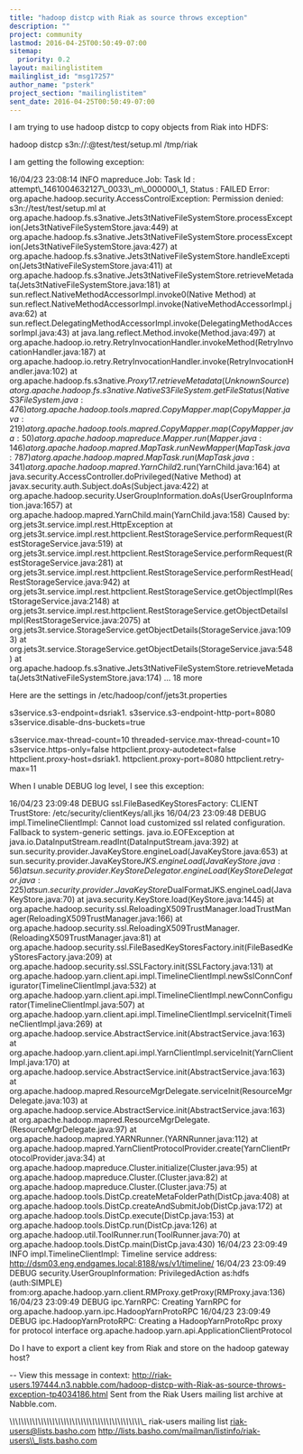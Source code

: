 ```yaml
---
title: "hadoop distcp with Riak as source throws exception"
description: ""
project: community
lastmod: 2016-04-25T00:50:49-07:00
sitemap:
  priority: 0.2
layout: mailinglistitem
mailinglist_id: "msg17257"
author_name: "psterk"
project_section: "mailinglistitem"
sent_date: 2016-04-25T00:50:49-07:00
---
```



I am trying to use hadoop distcp to copy objects from Riak into HDFS:

hadoop distcp s3n://:@test/test/setup.ml /tmp/riak

I am getting the following exception:

16/04/23 23:08:14 INFO mapreduce.Job: Task Id :
attempt\\_1461004632127\\_0033\\_m\\_000000\\_1, Status : FAILED
Error: org.apache.hadoop.security.AccessControlException: Permission denied:
s3n://test/test/setup.ml
 at
org.apache.hadoop.fs.s3native.Jets3tNativeFileSystemStore.processException(Jets3tNativeFileSystemStore.java:449)
 at
org.apache.hadoop.fs.s3native.Jets3tNativeFileSystemStore.processException(Jets3tNativeFileSystemStore.java:427)
 at
org.apache.hadoop.fs.s3native.Jets3tNativeFileSystemStore.handleException(Jets3tNativeFileSystemStore.java:411)
 at
org.apache.hadoop.fs.s3native.Jets3tNativeFileSystemStore.retrieveMetadata(Jets3tNativeFileSystemStore.java:181)
 at sun.reflect.NativeMethodAccessorImpl.invoke0(Native Method)
 at
sun.reflect.NativeMethodAccessorImpl.invoke(NativeMethodAccessorImpl.java:62)
 at
sun.reflect.DelegatingMethodAccessorImpl.invoke(DelegatingMethodAccessorImpl.java:43)
 at java.lang.reflect.Method.invoke(Method.java:497)
 at
org.apache.hadoop.io.retry.RetryInvocationHandler.invokeMethod(RetryInvocationHandler.java:187)
 at
org.apache.hadoop.io.retry.RetryInvocationHandler.invoke(RetryInvocationHandler.java:102)
 at org.apache.hadoop.fs.s3native.$Proxy17.retrieveMetadata(Unknown 
Source)
 at
org.apache.hadoop.fs.s3native.NativeS3FileSystem.getFileStatus(NativeS3FileSystem.java:476)
 at org.apache.hadoop.tools.mapred.CopyMapper.map(CopyMapper.java:219)
 at org.apache.hadoop.tools.mapred.CopyMapper.map(CopyMapper.java:50)
 at org.apache.hadoop.mapreduce.Mapper.run(Mapper.java:146)
 at org.apache.hadoop.mapred.MapTask.runNewMapper(MapTask.java:787)
 at org.apache.hadoop.mapred.MapTask.run(MapTask.java:341)
 at org.apache.hadoop.mapred.YarnChild$2.run(YarnChild.java:164)
 at java.security.AccessController.doPrivileged(Native Method)
 at javax.security.auth.Subject.doAs(Subject.java:422)
 at
org.apache.hadoop.security.UserGroupInformation.doAs(UserGroupInformation.java:1657)
 at org.apache.hadoop.mapred.YarnChild.main(YarnChild.java:158)
Caused by: org.jets3t.service.impl.rest.HttpException
 at
org.jets3t.service.impl.rest.httpclient.RestStorageService.performRequest(RestStorageService.java:519)
 at
org.jets3t.service.impl.rest.httpclient.RestStorageService.performRequest(RestStorageService.java:281)
 at
org.jets3t.service.impl.rest.httpclient.RestStorageService.performRestHead(RestStorageService.java:942)
 at
org.jets3t.service.impl.rest.httpclient.RestStorageService.getObjectImpl(RestStorageService.java:2148)
 at
org.jets3t.service.impl.rest.httpclient.RestStorageService.getObjectDetailsImpl(RestStorageService.java:2075)
 at
org.jets3t.service.StorageService.getObjectDetails(StorageService.java:1093)
 at
org.jets3t.service.StorageService.getObjectDetails(StorageService.java:548)
 at
org.apache.hadoop.fs.s3native.Jets3tNativeFileSystemStore.retrieveMetadata(Jets3tNativeFileSystemStore.java:174)
 ... 18 more


Here are the settings in /etc/hadoop/conf/jets3t.properties

s3service.s3-endpoint=dsriak1.
s3service.s3-endpoint-http-port=8080
s3service.disable-dns-buckets=true

s3service.max-thread-count=10
threaded-service.max-thread-count=10
s3service.https-only=false
httpclient.proxy-autodetect=false
httpclient.proxy-host=dsriak1.
httpclient.proxy-port=8080
httpclient.retry-max=11

When I unable DEBUG log level, I see this exception:

16/04/23 23:09:48 DEBUG ssl.FileBasedKeyStoresFactory: CLIENT TrustStore:
/etc/security/clientKeys/all.jks
16/04/23 23:09:48 DEBUG impl.TimelineClientImpl: Cannot load customized ssl
related configuration. Fallback to system-generic settings.
java.io.EOFException
 at java.io.DataInputStream.readInt(DataInputStream.java:392)
 at
sun.security.provider.JavaKeyStore.engineLoad(JavaKeyStore.java:653)
 at
sun.security.provider.JavaKeyStore$JKS.engineLoad(JavaKeyStore.java:56)
 at
sun.security.provider.KeyStoreDelegator.engineLoad(KeyStoreDelegator.java:225)
 at
sun.security.provider.JavaKeyStore$DualFormatJKS.engineLoad(JavaKeyStore.java:70)
 at java.security.KeyStore.load(KeyStore.java:1445)
 at
org.apache.hadoop.security.ssl.ReloadingX509TrustManager.loadTrustManager(ReloadingX509TrustManager.java:166)
 at
org.apache.hadoop.security.ssl.ReloadingX509TrustManager.(ReloadingX509TrustManager.java:81)
 at
org.apache.hadoop.security.ssl.FileBasedKeyStoresFactory.init(FileBasedKeyStoresFactory.java:209)
 at
org.apache.hadoop.security.ssl.SSLFactory.init(SSLFactory.java:131)
 at
org.apache.hadoop.yarn.client.api.impl.TimelineClientImpl.newSslConnConfigurator(TimelineClientImpl.java:532)
 at
org.apache.hadoop.yarn.client.api.impl.TimelineClientImpl.newConnConfigurator(TimelineClientImpl.java:507)
 at
org.apache.hadoop.yarn.client.api.impl.TimelineClientImpl.serviceInit(TimelineClientImpl.java:269)
 at
org.apache.hadoop.service.AbstractService.init(AbstractService.java:163)
 at
org.apache.hadoop.yarn.client.api.impl.YarnClientImpl.serviceInit(YarnClientImpl.java:170)
 at
org.apache.hadoop.service.AbstractService.init(AbstractService.java:163)
 at
org.apache.hadoop.mapred.ResourceMgrDelegate.serviceInit(ResourceMgrDelegate.java:103)
 at
org.apache.hadoop.service.AbstractService.init(AbstractService.java:163)
 at
org.apache.hadoop.mapred.ResourceMgrDelegate.(ResourceMgrDelegate.java:97)
 at org.apache.hadoop.mapred.YARNRunner.(YARNRunner.java:112)
 at
org.apache.hadoop.mapred.YarnClientProtocolProvider.create(YarnClientProtocolProvider.java:34)
 at org.apache.hadoop.mapreduce.Cluster.initialize(Cluster.java:95)
 at org.apache.hadoop.mapreduce.Cluster.(Cluster.java:82)
 at org.apache.hadoop.mapreduce.Cluster.(Cluster.java:75)
 at
org.apache.hadoop.tools.DistCp.createMetaFolderPath(DistCp.java:408)
 at
org.apache.hadoop.tools.DistCp.createAndSubmitJob(DistCp.java:172)
 at org.apache.hadoop.tools.DistCp.execute(DistCp.java:153)
 at org.apache.hadoop.tools.DistCp.run(DistCp.java:126)
 at org.apache.hadoop.util.ToolRunner.run(ToolRunner.java:70)
 at org.apache.hadoop.tools.DistCp.main(DistCp.java:430)
16/04/23 23:09:49 INFO impl.TimelineClientImpl: Timeline service address:
http://dsm03.eng.endgames.local:8188/ws/v1/timeline/
16/04/23 23:09:49 DEBUG security.UserGroupInformation: PrivilegedAction
as:hdfs (auth:SIMPLE)
from:org.apache.hadoop.yarn.client.RMProxy.getProxy(RMProxy.java:136)
16/04/23 23:09:49 DEBUG ipc.YarnRPC: Creating YarnRPC for
org.apache.hadoop.yarn.ipc.HadoopYarnProtoRPC
16/04/23 23:09:49 DEBUG ipc.HadoopYarnProtoRPC: Creating a
HadoopYarnProtoRpc proxy for protocol interface
org.apache.hadoop.yarn.api.ApplicationClientProtocol

Do I have to export a client key from Riak and store on the hadoop gateway
host?



--
View this message in context: 
http://riak-users.197444.n3.nabble.com/hadoop-distcp-with-Riak-as-source-throws-exception-tp4034186.html
Sent from the Riak Users mailing list archive at Nabble.com.

\\_\\_\\_\\_\\_\\_\\_\\_\\_\\_\\_\\_\\_\\_\\_\\_\\_\\_\\_\\_\\_\\_\\_\\_\\_\\_\\_\\_\\_\\_\\_\\_\\_\\_\\_\\_\\_\\_\\_\\_\\_\\_\\_\\_\\_\\_\\_
riak-users mailing list
riak-users@lists.basho.com
http://lists.basho.com/mailman/listinfo/riak-users\\_lists.basho.com

